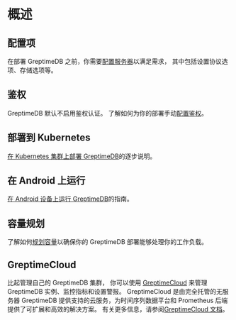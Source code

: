 # 概述

## 配置项

在部署 GreptimeDB 之前，你需要[配置服务器](configuration.md)以满足需求，
其中包括设置协议选项、存储选项等。

## 鉴权

GreptimeDB 默认不启用鉴权认证。
了解如何为你的部署手动[配置鉴权](authentication.md)。

## 部署到 Kubernetes

[在 Kubernetes 集群上部署 GreptimeDB](./deploy-on-kubernetes/overview.md)的逐步说明。

## 在 Android 上运行

[在 Android 设备上运行 GreptimeDB](run-on-android.md)的指南。

## 容量规划

了解如何[规划容量](/user-guide/operations/capacity-plan.md)以确保你的 GreptimeDB 部署能够处理你的工作负载。

## GreptimeCloud

比起管理自己的 GreptimeDB 集群，
你可以使用 [GreptimeCloud](https://greptime.cloud) 来管理 GreptimeDB 实例、监控指标和设置警报。
GreptimeCloud 是由完全托管的无服务器 GreptimeDB 提供支持的云服务，为时间序列数据平台和 Prometheus 后端提供了可扩展和高效的解决方案。
有关更多信息，请参阅[GreptimeCloud 文档](/greptimecloud/overview.md)。

